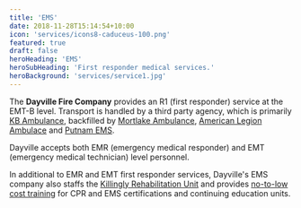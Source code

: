 ```yaml
---
title: 'EMS'
date: 2018-11-28T15:14:54+10:00
icon: 'services/icons8-caduceus-100.png'
featured: true
draft: false
heroHeading: 'EMS'
heroSubHeading: 'First responder medical services.'
heroBackground: 'services/service1.jpg'
---
```


The **Dayville Fire Company** provides an R1 (first responder) service at the EMT-B level. Transport is handled by a third party agency, which is primarily [KB Ambulance](https://kbambulance.com/), backfilled by [Mortlake Ambulance](https://www.mortlakefire.com/), [American Legion Ambulace](https://www.facebook.com/ALAFPost91/) and [Putnam EMS](https://www.facebook.com/PutnamEMS578/).

Dayville accepts both EMR (emergency medical responder) and EMT (emergency medical technician) level personnel.

In additional to EMR and EMT first responder services, Dayville's EMS company also staffs the [Killingly Rehabilitation Unit](/services/rehabilitation) and provides [no-to-low cost training](/services/training/) for CPR and EMS certifications and continuing education units.

